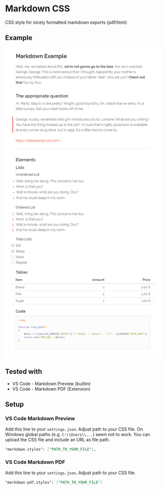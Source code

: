 # Markdown CSS
CSS style for nicely formatted markdown exports (pdf/html)

## Example
![Example Image](screenshot.png)

## Tested with
- VS Code - Markdown Preview (builtin)
- VS Code - Markdown PDF (Extension)

## Setup

### VS Code Markdown Preview

Add this line to your `settings.json`.  Adjust path to your CSS file. On Windows global paths (e.g. `C:\\Users\\...`) seem not to work. You can upload the CSS file and include an URL as file path.

```markdown
"markdown.styles": ["PATH_TO_YOUR_FILE"],
```

### VS Code Markdown PDF

Add this line to your `settings.json`. Adjust path to your CSS file.

```markdown
"markdown-pdf.styles": ["PATH_TO_YOUR_FILE"]
```